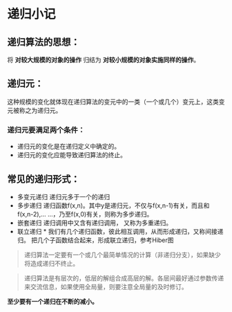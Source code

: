 # 递归小记

## 递归算法的思想：
将 **对较大规模的对象的操作** 归结为 **对较小规模的对象实施同样的操作**。

## 递归元：
这种规模的变化就体现在递归算法的变元中的一类（一个或几个）变元上，这类变元被称之为递归元。

### 递归元要满足两个条件：
- 递归元的变化是在递归定义中确定的。
- 递归元的变化应能导致递归算法的终止。

## 常见的递归形式：
- 多变元递归
    递归元多于一个的递归
- 多步递归
    递归函数f(x,n)。其中y是递归元，不仅与f(x,n-1)有关，而且和f(x,n-2),... ...，乃至f(x,0)有关，则称为多步递归。
- 嵌套递归
    递归调用中又含有递归调用， 又称为多重递归。
- 联立递归 *
    我们有几个递归函数，彼此相互调用，从而形成递归，又称间接递归。
    把几个子函数结合起来，形成联立递归，参考Hiber图

> 递归算法一定要有一个或几个最简单情况的计算（非递归分支），如果缺少将造成递归不终止。

> 递归算法是有层次的，低层的解组合成高层的解。各层间最好通过参数传递来交流信息，如果使用全局量，则要注意全局量的及时修订。

**至少要有一个递归在不断的减小。**